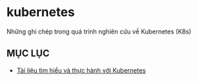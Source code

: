 # kubernetes
Những ghi chép trong quá trình nghiên cứu về Kubernetes (K8s)

## MỤC LỤC

- [Tài liệu tìm hiểu và thực hành với Kubernetes](./docs/kubernetes-5min/)